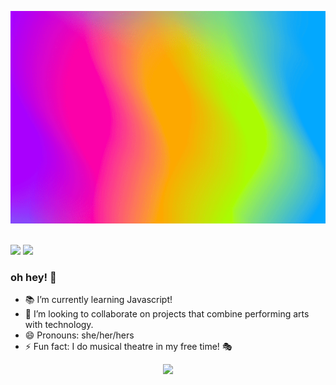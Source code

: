 
<p align = "center">
  <img src="https://github.com/carolinefonseca0001/carolinefonseca0001/blob/main/ezgif.com-video-to-gif.gif">


<br/><a href="https://www.linkedin.com/in/carolinefonseca/"><img src="https://img.shields.io/badge/linkedin-%230077B5.svg?&style=for-the-badge&logo=linkedin&logoColor=white" height=25></a>
<a href="mailto:caroline.fonseca0001@gmail.com"><img src="https://img.shields.io/badge/Gmail-D14836?style=for-the-badge&logo=gmail&logoColor=white" height=25></a>


### oh hey! 🌈

- 📚 I’m currently learning Javascript!
- 👯 I’m looking to collaborate on projects that combine performing arts with technology.
- 😄 Pronouns: she/her/hers
- ⚡ Fun fact: I do musical theatre in my free time! 🎭
<p align="center">
<img
  src="https://github-readme-stats.vercel.app/api?username=carolinefonseca0001&show_icons=true&theme=react&&hide_border=true"
/>
    
<!-- ###  vibing to 🎶 -->
